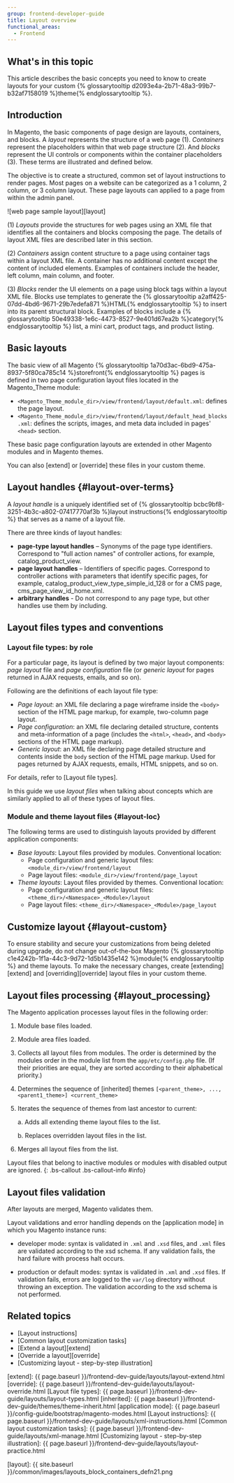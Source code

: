 ```yaml
---
group: frontend-developer-guide
title: Layout overview
functional_areas:
  - Frontend
---
```

## What's in this topic

This article describes the basic concepts you need to know to create layouts for your custom {% glossarytooltip d2093e4a-2b71-48a3-99b7-b32af7158019 %}theme{% endglossarytooltip %}.

## Introduction

In Magento, the basic components of page design are layouts, containers, and blocks. A *layout* represents the structure of a web page (1). *Containers* represent the placeholders within that web page structure (2). And *blocks* represent the UI controls or components within the container placeholders (3). These terms are illustrated and defined below.

The objective is to create a structured, common set of layout instructions to render pages. Most pages on a website can be categorized as a 1 column, 2 column, or 3 column layout. These page layouts can applied to a page from within the admin panel.

![web page sample layout][layout]

(1) *Layouts* provide the structures for web pages using an XML file that identifies all the containers and blocks composing the page. The details of layout XML files are described later in this section.

(2) *Containers* assign content structure to a page using container tags within a layout XML file. A container has no additional content except the content of included elements. Examples of containers include the header, left column, main column, and footer.

(3) *Blocks* render the UI elements on a page using block tags within a layout XML file. Blocks use templates to generate the {% glossarytooltip a2aff425-07dd-4bd6-9671-29b7edefa871 %}HTML{% endglossarytooltip %} to insert into its parent structural block. Examples of blocks include a {% glossarytooltip 50e49338-1e6c-4473-8527-9e401d67ea2b %}category{% endglossarytooltip %} list, a mini cart, product tags, and product listing.

## Basic layouts

The basic view of all Magento {% glossarytooltip 1a70d3ac-6bd9-475a-8937-5f80ca785c14 %}storefront{% endglossarytooltip %} pages is defined in two page configuration layout files located in the Magento_Theme module:

* `<Magento_Theme_module_dir>/view/frontend/layout/default.xml`: defines the page layout.
* `<Magento_Theme_module_dir>/view/frontend/layout/default_head_blocks.xml`: defines the scripts, images, and meta data included in pages' `<head>` section.

These basic page configuration layouts are extended in other Magento modules and in Magento themes.

You can also [extend] or [override] these files in your custom theme.

## Layout handles {#layout-over-terms}

A *layout handle* is a uniquely identified set of {% glossarytooltip bcbc9bf8-3251-4b3c-a802-07417770af3b %}layout instructions{% endglossarytooltip %} that serves as a name of a layout file.

There are three kinds of layout handles:

- **page-type layout handles** – Synonyms of the page type identifiers. Correspond to "full action names" of controller actions, for example, catalog_product_view.
- **page layout handles** – Identifiers of specific pages. Correspond to controller actions with parameters that identify specific pages, for example, catalog_product_view_type_simple_id_128 or for a CMS page, cms_page_view_id_home.xml.
- **arbitrary handles** - Do not correspond to any page type, but other handles use them by including.

## Layout files types and conventions

### Layout file types: by role

For a particular page, its layout is defined by two major layout components: *page layout* file and *page configuration* file (or *generic layout* for pages returned in AJAX requests, emails, and so on).

Following are the definitions of each layout file type:

* *Page layout*: an XML file declaring a page wireframe inside the `<body>` section of the HTML page markup, for example, two-column page layout.
* *Page configuration*: an XML file declaring detailed structure, contents and meta-information of a page (includes the `<html>`, `<head>`, and `<body>` sections of the HTML page markup).
* *Generic layout*: an XML file declaring page detailed structure and contents inside the `body` section of the HTML page markup. Used for pages returned by AJAX requests, emails, HTML snippets, and so on.

For details, refer to [Layout file types].

In this guide we use *layout files* when talking about concepts which are similarly applied to all of these types of layout files.

### Module and theme layout files {#layout-loc}

The following terms are used to distinguish layouts provided by different application components:

* *Base layouts*: Layout files provided by modules. Conventional location:
	* Page configuration and generic layout files: `<module_dir>/view/frontend/layout`
	* Page layout files: `<module_dir>/view/frontend/page_layout`
* *Theme layouts*: Layout files provided by themes. Conventional location:
	* Page configuration and generic layout files: `<theme_dir>/<Namespace>_<Module>/layout`
	* Page layout files: `<theme_dir>/<Namespace>_<Module>/page_layout`

## Customize layout {#layout-custom}

To ensure stability and secure your customizations from being deleted during upgrade, do not change out-of-the-box Magento {% glossarytooltip c1e4242b-1f1a-44c3-9d72-1d5b1435e142 %}module{% endglossarytooltip %} and theme layouts.
To make the necessary changes, create [extending][extend] and [overriding][override] layout files in your custom theme.

## Layout files processing {#layout_processing}

The Magento application processes layout files in the following order:

1. Module base files loaded.
2. Module area files loaded.
3. Collects all layout files from modules. The order is determined by the modules order in the module list from the `app/etc/config.php` file. (If their priorities are equal, they are sorted according to their alphabetical priority.)
4. Determines the sequence of [inherited] themes `[<parent_theme>, ..., <parent1_theme>] <current_theme>`
5. Iterates the sequence of themes from last ancestor to current:

   a. Adds all extending theme layout files to the list.

   b. Replaces overridden layout files in the list.

6. Merges all layout files from the list.

Layout files that belong to inactive modules or modules with disabled output are ignored.
{: .bs-callout .bs-callout-info #info}

## Layout files validation

After layouts are merged, Magento validates them.

Layout validations and error handling depends on the [application mode] in which you Magento instance runs:

- developer mode: syntax is validated in `.xml` and `.xsd` files, and `.xml` files are validated according to the xsd schema. If any validation fails, the hard failure with process halt occurs.

- production or default modes: syntax is validated in `.xml` and `.xsd` files. If validation fails, errors are logged to the `var/log` directory without throwing an exception. The validation according to the xsd schema is not performed.

## Related topics

* [Layout instructions]
* [Common layout customization tasks]
* [Extend a layout][extend]
* [Override a layout][override]
* [Customizing layout - step-by-step illustration]

<!-- Link definitions -->
[extend]: {{ page.baseurl }}/frontend-dev-guide/layouts/layout-extend.html
[override]: {{ page.baseurl }}/frontend-dev-guide/layouts/layout-override.html
[Layout file types]: {{ page.baseurl }}/frontend-dev-guide/layouts/layout-types.html
[inherited]: {{ page.baseurl }}/frontend-dev-guide/themes/theme-inherit.html
[application mode]: {{ page.baseurl }}/config-guide/bootstrap/magento-modes.html
[Layout instructions]: {{ page.baseurl }}/frontend-dev-guide/layouts/xml-instructions.html
[Common layout customization tasks]: {{ page.baseurl }}/frontend-dev-guide/layouts/xml-manage.html
[Customizing layout - step-by-step illustration]: {{ page.baseurl }}/frontend-dev-guide/layouts/layout-practice.html

<!-- Image Definitions -->
[layout]: {{ site.baseurl }}/common/images/layouts_block_containers_defn21.png
